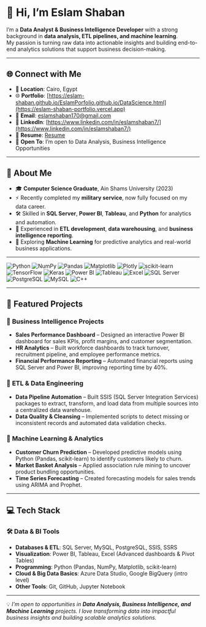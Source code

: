 # 👋 Hi, I’m **Eslam Shaban**

I’m a **Data Analyst & Business Intelligence Developer** with a strong background in **data analysis, ETL pipelines, and machine learning**.  
My passion is turning raw data into actionable insights and building end-to-end analytics solutions that support business decision-making.

---
## 🌐 Connect with Me

* 📍 **Location**: Cairo, Egypt
* 🌐 **Portfolio**: [https://eslam-shaban.github.io/EslamPorfolio.github.io/DataScience.html](https://eslam-shaban-portfolio.vercel.app) 
* 📧 **Email**: [eslamshaban170@gmail.com](mailto:eslamshaban170@gmail.com)
* 🔗 **LinkedIn**: [https://www.linkedin.com/in/eslamshaban7/](https://www.linkedin.com/in/eslamshaban7/)
* 📄 **Resume**: [Resume](https://drive.google.com/file/d/1geMxDpLmenhBcJFt-RT_5Y-12shmEMER/view?usp=drive_link)  
* 💼 **Open To**: I’m open to Data Analysis, Business Intelligence Opportunities
---


## 🔹 About Me
- 🎓 **Computer Science Graduate**, Ain Shams University (2023)  
- ⚡ Recently completed my **military service**, now fully focused on my data career.  
- 🛠️ Skilled in **SQL Server**, **Power BI**, **Tableau**, and **Python** for analytics and automation.  
- 🚀 Experienced in **ETL development**, **data warehousing**, and **business intelligence reporting**.  
- 🤖 Exploring **Machine Learning** for predictive analytics and real-world business applications.
---

![Python](https://img.shields.io/badge/python-3670A0?style=for-the-badge&logo=python&logoColor=ffdd54)
![NumPy](https://img.shields.io/badge/numpy-%23013243.svg?style=for-the-badge&logo=numpy&logoColor=white)
![Pandas](https://img.shields.io/badge/pandas-%23150458.svg?style=for-the-badge&logo=pandas&logoColor=white)
![Matplotlib](https://img.shields.io/badge/Matplotlib-%23ffffff.svg?style=for-the-badge&logo=Matplotlib&logoColor=black)
![Plotly](https://img.shields.io/badge/Plotly-%233F4F75.svg?style=for-the-badge&logo=plotly&logoColor=white)
![scikit-learn](https://img.shields.io/badge/scikit--learn-%23F7931E.svg?style=for-the-badge&logo=scikit-learn&logoColor=white)
![TensorFlow](https://img.shields.io/badge/TensorFlow-%23FF6F00.svg?style=for-the-badge&logo=TensorFlow&logoColor=white)
![Keras](https://img.shields.io/badge/Keras-%23D00000.svg?style=for-the-badge&logo=Keras&logoColor=white)
![Power BI](https://img.shields.io/badge/Power%20BI-F2C811?style=for-the-badge&logo=powerbi&logoColor=black)
![Tableau](https://img.shields.io/badge/Tableau-E97627?style=for-the-badge&logo=tableau&logoColor=white)
![Excel](https://img.shields.io/badge/Microsoft%20Excel-217346?style=for-the-badge&logo=microsoft-excel&logoColor=white)
![SQL Server](https://img.shields.io/badge/SQL%20Server-CC2927?style=for-the-badge&logo=microsoft-sql-server&logoColor=white)
![PostgreSQL](https://img.shields.io/badge/PostgreSQL-316192?style=for-the-badge&logo=postgresql&logoColor=white)
![MySQL](https://img.shields.io/badge/MySQL-4479A1?style=for-the-badge&logo=mysql&logoColor=white)
![C++](https://img.shields.io/badge/c++-%2300599C.svg?style=for-the-badge&logo=c%2B%2B&logoColor=white)



---
## 📂 Featured Projects

### 🏢 **Business Intelligence Projects**
- **Sales Performance Dashboard** – Designed an interactive Power BI dashboard for sales KPIs, profit margins, and customer segmentation.  
- **HR Analytics** – Built workforce dashboards to track turnover, recruitment pipeline, and employee performance metrics.  
- **Financial Performance Reporting** – Automated financial reports using SQL Server and Power BI, improving reporting time by 40%.

### 🔄 **ETL & Data Engineering**
- **Data Pipeline Automation** – Built SSIS (SQL Server Integration Services) packages to extract, transform, and load data from multiple sources into a centralized data warehouse.  
- **Data Quality & Cleansing** – Implemented scripts to detect missing or inconsistent records and automated data validation checks.

### 🤖 **Machine Learning & Analytics**
- **Customer Churn Prediction** – Developed predictive models using Python (Pandas, scikit-learn) to identify customers likely to churn.  
- **Market Basket Analysis** – Applied association rule mining to uncover product bundling opportunities.  
- **Time Series Forecasting** – Created forecasting models for sales trends using ARIMA and Prophet.

---

## 💻 Tech Stack

### 🛠️ Data & BI Tools
- **Databases & ETL**: SQL Server, MySQL, PostgreSQL, SSIS, SSRS
- **Visualization**: Power BI, Tableau, Excel (Advanced dashboards & Pivot Tables)
- **Programming**: Python (Pandas, NumPy, Matplotlib, scikit-learn)
- **Cloud & Big Data Basics**: Azure Data Studio, Google BigQuery (intro level)
- **Other Tools**: Git, GitHub, Jupyter Notebook

---

💡 *I’m open to opportunities in **Data Analysis, Business Intelligence, and Machine Learning** projects. I love transforming data into impactful business insights and building scalable analytics solutions.*

